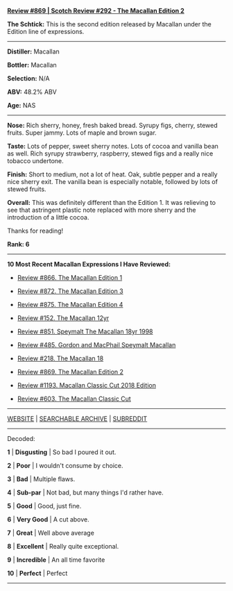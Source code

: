 
[**Review #869 | Scotch Review #292 - The Macallan Edition 2**]( https://t8ke.review/review-869-the-macallan-edition-no-2/)

**The Schtick:** This is the second edition released by Macallan under the Edition line of expressions. 

-----

**Distiller:** Macallan

**Bottler:** Macallan

**Selection:** N/A

**ABV:** 48.2% ABV

**Age:** NAS 

-----

**Nose:**  Rich sherry, honey, fresh baked bread. Syrupy figs, cherry, stewed fruits. Super jammy. Lots of maple and brown sugar. 

**Taste:** Lots of pepper, sweet sherry notes. Lots of cocoa and vanilla bean as well. Rich syrupy strawberry, raspberry, stewed figs and a really nice tobacco undertone. 

**Finish:** Short to medium, not a lot of heat. Oak, subtle pepper and a really nice sherry exit. The vanilla bean is especially notable, followed by lots of stewed fruits. 

**Overall:** This was definitely different than the Edition 1. It was relieving to see that astringent plastic note replaced with more sherry and the introduction of a little cocoa. 

Thanks for reading!

**Rank: 6**

----- 

**10 Most Recent Macallan Expressions I Have Reviewed:** 

- [Review #866. The Macallan Edition 1]( https://t8ke.review/review-866-the-macallan-edition-no-1/) 

- [Review #872. The Macallan Edition 3]( https://t8ke.review/review-872-the-macallan-edition-no-3/) 

- [Review #875. The Macallan Edition 4]( https://t8ke.review/review-875-the-macallan-edition-no-4/) 

- [Review #152. The Macallan 12yr]( https://t8ke.review/review-152-the-macallan-12yr/) 

- [Review #851. Speymalt The Macallan 18yr 1998]( https://t8ke.review/review-851-the-macallan-18yr-speymalt-1998/) 

- [Review #485. Gordon and MacPhail Speymalt Macallan]( https://t8ke.review/review-485-speymalt-macallan-gordon-macphail-9yr/) 

- [Review #218. The Macallan 18]( https://t8ke.review/review-218-the-macallan-18/) 

- [Review #869. The Macallan Edition 2]( https://t8ke.review/review-869-the-macallan-edition-no-2/) 

- [Review #1193. Macallan Classic Cut 2018 Edition]( https://t8ke.review/review-1193-macallan-classic-cut-2018-edition/) 

- [Review #603. The Macallan Classic Cut]( https://t8ke.review/review-603-the-macallan-classic-cut/) 

-----

[WEBSITE](https://t8ke.review) | [SEARCHABLE ARCHIVE](https://t8ke.review/review-archive/) | [SUBREDDIT](https://reddit.com/r/t8kereviews)

-----

Decoded:

**1** | **Disgusting** | So bad I poured it out.

**2** | **Poor** | I wouldn't consume by choice.

**3** | **Bad** | Multiple flaws.

**4** | **Sub-par** | Not bad, but many things I'd rather have.

**5** | **Good** | Good, just fine.

**6** | **Very Good** | A cut above.

**7** | **Great** | Well above average

**8** | **Excellent** | Really quite exceptional.

**9** | **Incredible** | An all time favorite

**10** | **Perfect** | Perfect

----


